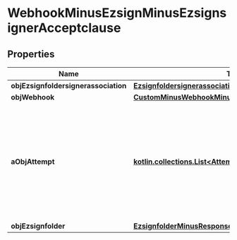 
# WebhookMinusEzsignMinusEzsignsignerAcceptclause

## Properties
Name | Type | Description | Notes
------------ | ------------- | ------------- | -------------
**objEzsignfoldersignerassociation** | [**EzsignfoldersignerassociationMinusResponseCompound**](EzsignfoldersignerassociationMinusResponseCompound.md) |  | 
**objWebhook** | [**CustomMinusWebhookMinusResponse**](CustomMinusWebhookMinusResponse.md) |  | 
**aObjAttempt** | [**kotlin.collections.List&lt;AttemptMinusResponseCompound&gt;**](AttemptMinusResponseCompound.md) | An array containing details of previous attempts that were made to deliver the message. The array is empty if it&#39;s the first attempt. | 
**objEzsignfolder** | [**EzsignfolderMinusResponse**](EzsignfolderMinusResponse.md) |  |  [optional]



